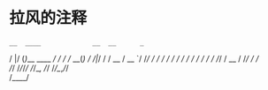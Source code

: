 # 拉风的注释

    __  ____             __  __      _ 
   /  |/  (_)___  ____ _/ / / /_  __(_)
  / /|_/ / / __ \/ __ `/ /_/ / / / / / 
 / /  / / / / / / /_/ / __  / /_/ / /  
/_/  /_/_/_/ /_/\__, /_/ /_/\__,_/_/   
               /____/                  
